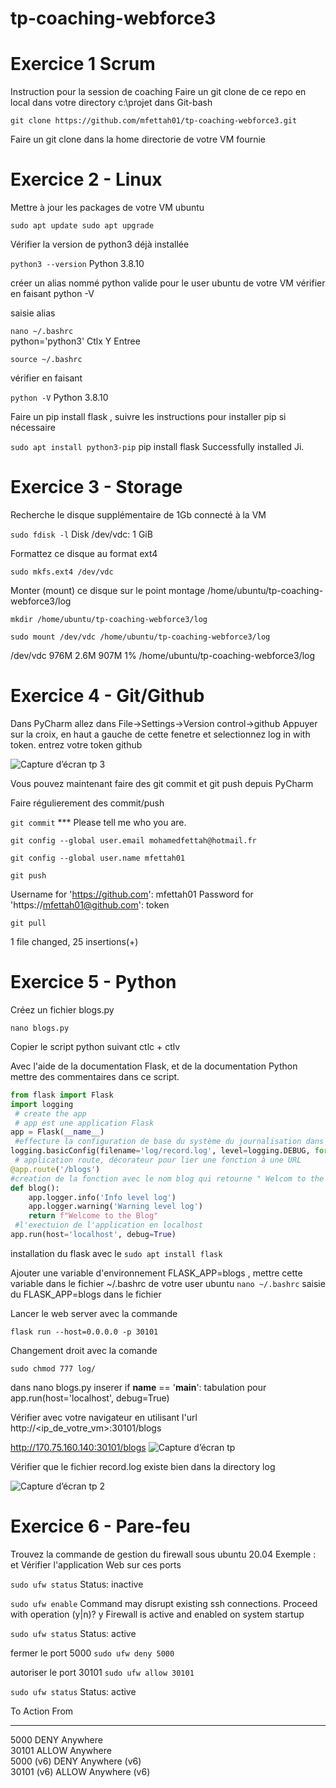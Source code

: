 # tp-coaching-webforce3

# Exercice 1 Scrum
Instruction pour la session de coaching
Faire un git clone de ce repo en local dans votre directory c:\projet dans Git-bash

 `git clone https://github.com/mfettah01/tp-coaching-webforce3.git`

Faire un git clone dans la home directorie de votre VM fournie

# Exercice 2 - Linux
Mettre à jour les packages de votre VM ubuntu

`sudo apt update sudo apt upgrade`

Vérifier la version de python3 déjà installée

`python3 --version` Python 3.8.10

créer un alias nommé python valide pour le user ubuntu de votre VM vérifier en faisant python -V

saisie alias 

`nano ~/.bashrc`  
python='python3' Ctlx Y Entree 

`source ~/.bashrc`

vérifier en faisant 

`python -V`
Python 3.8.10

Faire un pip install flask , suivre les instructions pour installer pip si nécessaire

`sudo apt install python3-pip`
pip install flask Successfully installed Ji.

# Exercice 3 - Storage
Recherche le disque supplémentaire de 1Gb connecté à la VM

`sudo fdisk -l` Disk /dev/vdc: 1 GiB

Formattez ce disque au format ext4

`sudo mkfs.ext4 /dev/vdc`

Monter (mount) ce disque sur le point montage /home/ubuntu/tp-coaching-webforce3/log

`mkdir /home/ubuntu/tp-coaching-webforce3/log`

`sudo mount /dev/vdc /home/ubuntu/tp-coaching-webforce3/log`

/dev/vdc        976M  2.6M  907M   1% /home/ubuntu/tp-coaching-webforce3/log

# Exercice 4 - Git/Github
Dans PyCharm allez dans File->Settings->Version control->github
Appuyer sur la croix, en haut a gauche de cette fenetre et selectionnez log in with token.
entrez votre token github

![Capture d’écran tp 3](https://user-images.githubusercontent.com/122970879/222713953-afdf1313-6691-4db3-b448-12405d4155d2.png)

Vous pouvez maintenant faire des git commit et git push depuis PyCharm

Faire régulierement des commit/push 

`git commit`
*** Please tell me who you are.

`git config --global user.email mohamedfettah@hotmail.fr`

`git config --global user.name mfettah01`

`git push`

Username for 'https://github.com': mfettah01
Password for 'https://mfettah01@github.com': token

`git pull`

1 file changed, 25 insertions(+)

# Exercice 5 - Python

Créez un fichier blogs.py

`nano blogs.py`

Copier le script python suivant ctlc + ctlv

Avec l'aide de la documentation Flask, et de la documentation Python mettre des commentaires dans ce script.

```python
from flask import Flask
import logging
 # create the app
 # app est une application Flask
app = Flask(__name__)
 #effecture la configuration de base du système du journalisation dans la fiche "log/record.log" 
logging.basicConfig(filename='log/record.log', level=logging.DEBUG, format=f'%(asctime)s %(levelname)s %(name)s %(threadName)s : %(message)s')
 # application route, décorateur pour lier une fonction à une URL
@app.route('/blogs')
#creation de la fonction avec le nom blog qui retourne " Welcom to the Blog"
def blog():
    app.logger.info('Info level log')
    app.logger.warning('Warning level log')
    return f"Welcome to the Blog"
 #l'exectuion de l'application en localhost
app.run(host='localhost', debug=True)
```

installation du flask avec le `sudo apt install flask`

Ajouter une variable d'environnement FLASK_APP=blogs , 
mettre cette variable dans le fichier ~/.bashrc de votre user ubuntu
`nano ~/.bashrc` 
saisie du FLASK_APP=blogs dans le fichier

Lancer le web server avec la commande 

`flask run --host=0.0.0.0 -p 30101`

Changement droit avec la comande 

`sudo chmod 777 log/`

dans nano blogs.py inserer if __name__ == '__main__': tabulation pour  app.run(host='localhost', debug=True)

Vérifier avec votre navigateur en utilisant l'url http://<ip_de_votre_vm>:30101/blogs

http://170.75.160.140:30101/blogs
![Capture d’écran tp](https://user-images.githubusercontent.com/122970879/222707974-eb1891a9-7037-4f3c-b49f-42d0ba7862ca.png)

Vérifier que le fichier record.log existe bien dans la directory log

![Capture d’écran tp 2](https://user-images.githubusercontent.com/122970879/222708767-793442bd-b588-47f8-b263-fea08677d3ed.png)

# Exercice 6 - Pare-feu
Trouvez la commande de gestion du firewall sous ubuntu 20.04 Exemple : et Vérifier l'application Web sur ces ports

`sudo ufw status`
Status: inactive

`sudo ufw enable`
Command may disrupt existing ssh connections. Proceed with operation (y|n)? y
Firewall is active and enabled on system startup

`sudo ufw status`
Status: active

fermer le port 5000
`sudo ufw deny 5000`

autoriser le port 30101 
`sudo ufw allow 30101`

`sudo ufw status`
Status: active

To                         Action      From
--                         ------      ----
5000                       DENY        Anywhere                  
30101                      ALLOW       Anywhere                  
5000 (v6)                  DENY        Anywhere (v6)             
30101 (v6)                 ALLOW       Anywhere (v6)
